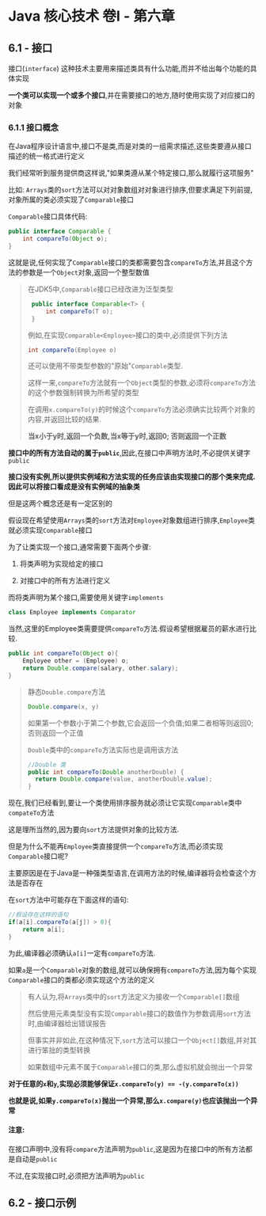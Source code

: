 # Java 核心技术 卷I - 第六章

## 6.1 - 接口

接口(`interface`) 这种技术主要用来描述类具有什么功能,而并不给出每个功能的具体实现
    
**一个类可以实现一个或多个接口**,并在需要接口的地方,随时使用实现了对应接口的对象

### 6.1.1 接口概念
    
在Java程序设计语言中,接口不是类,而是对类的一组需求描述,这些类要遵从接口描述的统一格式进行定义

我们经常听到服务提供商这样说,"如果类遵从某个特定接口,那么就履行这项服务"

比如: `Arrays`类的`sort`方法可以对对象数组对对象进行排序,但要求满足下列前提,对象所属的类必须实现了`Comparable`接口

`Comparable`接口具体代码:

```java
public interface Comparable {
    int compareTo(Object o);
}
```

这就是说,任何实现了`Comparable`接口的类都需要包含`compareTo`方法,并且这个方法的参数是一个`Object`对象,返回一个整型数值

> 在JDK5中,`Comparable`接口已经改进为泛型类型
>
> ```java
>  public interface Comparable<T> {
>      int compareTo(T o);
>  }
>  ```
> 
> 例如,在实现`Comparable<Employee>`接口的类中,必须提供下列方法 
>
> ```java
> int compareTo(Employee o)
> ```
> 
> 还可以使用不带类型参数的"原始"`Comparable`类型.
>
> 这样一来,`compareTo`方法就有一个`Object`类型的参数,必须将`compareTo`方法的这个参数强制转换为所希望的类型
> 
> 在调用`x.compareTo(y)`的时候这个`compareTo`方法必须确实比较两个对象的内容,并返回比较的结果.
> 
> **当x小于y时,返回一个负数,当x等于y时,返回0; 否则返回一个正数**

**接口中的所有方法自动的属于`public`**,因此,在接口中声明方法时,不必提供关键字`public`

**接口没有实例,所以提供实例域和方法实现的任务应该由实现接口的那个类来完成.因此可以将接口看成是没有实例域的抽象类**

但是这两个概念还是有一定区别的

假设现在希望使用`Arrays`类的`sort`方法对`Employee`对象数组进行排序,`Employee`类就必须实现`Comparable`接口

为了让类实现一个接口,通常需要下面两个步骤: 
    
   1. 将类声明为实现给定的接口
    
   2. 对接口中的所有方法进行定义

而将类声明为某个接口,需要使用关键字`implements`

```java
class Employee implements Comparator
```

当然,这里的Employee类需要提供`compareTo`方法.假设希望根据雇员的薪水进行比较.

```java
public int compareTo(Object o){
    Employee other = (Employee) o;
    return Double.compare(salary, other.salary);
}
```
> 静态`Double.compare`方法
> 
> ```java
> Double.compare(x, y)
> ```
> 
> 如果第一个参数小于第二个参数,它会返回一个负值;如果二者相等则返回0;否则返回一个正值
>  
> `Double`类中的`compareTo`方法实际也是调用该方法
> 
> ```java
> //Double 类
> public int compareTo(Double anotherDouble) {
>   return Double.compare(value, anotherDouble.value);
> }
> ```

现在,我们已经看到,要让一个类使用排序服务就必须让它实现`Comparable`类中`compateTo`方法

这是理所当然的,因为要向`sort`方法提供对象的比较方法.

但是为什么不能再`Employee`类直接提供一个`compareTo`方法,而必须实现`Comparable`接口呢?

主要原因是在于Java是一种强类型语言,在调用方法的时候,编译器将会检查这个方法是否存在

在`sort`方法中可能存在下面这样的语句:

```java
//假设存在这样的语句
if(a[i].compareTo(a[j]) > 0){
    return a[i];
}
```

为此,编译器必须确认`a[i]`一定有`compareTo`方法.

如果`a`是一个`Comparable`对象的数组,就可以确保拥有`compareTo`方法,因为每个实现`Comparable`接口的类都必须实现这个方法的定义

> 有人认为,将`Arrays`类中的`sort`方法定义为接收一个`Comparable[]`数组
> 
> 然后使用元素类型没有实现`Comparable`接口的数值作为参数调用`sort`方法时,由编译器给出错误报告
> 
> 但事实并非如此,在这种情况下,`sort`方法可以接口一个`Object[]`数组,并对其进行笨拙的类型转换
>
> 如果数组中元素不属于`Comparable`接口的类,那么虚拟机就会抛出一个异常

**对于任意的`x`和`y`,实现必须能够保证`x.compareTo(y) == -(y.compareTo(x))`**

**也就是说,如果`y.compareTo(x)`抛出一个异常,那么`x.compare(y)`也应该抛出一个异常**

#### 注意: 
    
在接口声明中,没有将`compare`方法声明为`public`,这是因为在接口中的所有方法都是自动是`public`

不过,在实现接口时,必须把方法声明为`public`

## 6.2 - 接口示例
